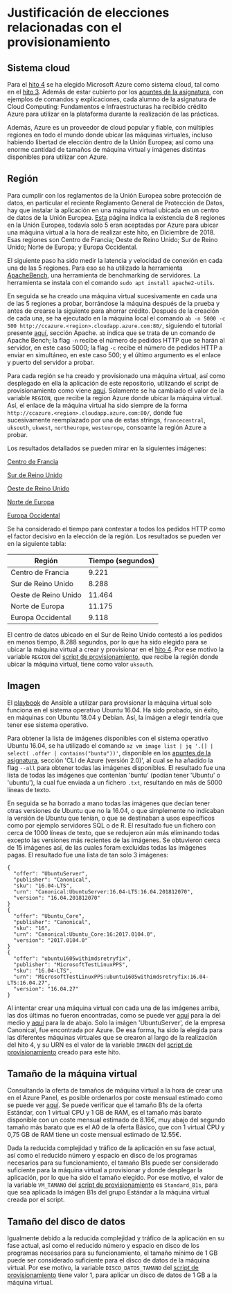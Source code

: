 # Justificación de elecciones relacionadas con el provisionamiento

## Sistema cloud

Para el [hito 4](https://github.com/migueldgoncalves/CCproj_1819/milestone/4) se ha elegido Microsoft Azure como sistema cloud, tal como en el [hito 3](https://github.com/migueldgoncalves/CCproj_1819/milestone/3). Además de estar cubierto por los [apuntes de la asignatura](http://jj.github.io/CC/documentos/temas/Automatizando_cloud), con ejemplos de comandos y explicaciones, cada alumno de la asignatura de Cloud Computing: Fundamentos e Infraestructuras ha recibido crédito Azure para utilizar en la plataforma durante la realización de las prácticas.

Además, Azure es un proveedor de cloud popular y fiable, con múltiples regiones en todo el mundo donde ubicar las máquinas virtuales, incluso habiendo libertad de elección dentro de la Unión Europea; así como una enorme cantidad de tamaños de máquina virtual y imágenes distintas disponibles para utilizar con Azure.

## Región

Para cumplir con los reglamentos de la Unión Europea sobre protección de datos, en particular el reciente Reglamento General de Protección de Datos, hay que instalar la aplicación en una máquina virtual ubicada en un centro de datos de la Unión Europea. [Esta](https://azure.microsoft.com/es-es/global-infrastructure/regions/) página indica la existencia de 8 regiones en la Unión Europea, todavía solo 5 eran aceptadas por Azure para ubicar una máquina virtual a la hora de realizar este hito, en Diciembre de 2018. Esas regiones son Centro de Francia; Oeste de Reino Unido; Sur de Reino Unido; Norte de Europa; y Europa Occidental.

El siguiente paso ha sido medir la latencia y velocidad de conexión en cada una de las 5 regiones. Para eso se ha utilizado la herramienta [ApacheBench](https://httpd.apache.org/docs/2.4/programs/ab.html), una herramienta de benchmarking de servidores. La herramienta se instala con el comando `sudo apt install apache2-utils`.

En seguida se ha creado una máquina virtual sucesivamente en cada una de las 5 regiones a probar, borrándose la máquina después de la prueba y antes de crearse la siguiente para ahorrar crédito. Después de la creación de cada una, se ha ejecutado en la máquina local el comando `ab -n 5000 -c 500 http://ccazure.<region>.cloudapp.azure.com:80/`, siguiendo el tutorial presente [aquí](https://geekflare.com/web-performance-benchmark/), sección Apache. `ab` indica que se trata de un comando de Apache Bench; la flag `-n` recibe el número de pedidos HTTP que se harán al servidor, en este caso 5000; la flag `-c` recibe el número de pedidos HTTP a enviar en simultáneo, en este caso 500; y el último argumento es el enlace y puerto del servidor a probar.

Para cada región se ha creado y provisionado una máquina virtual, así como desplegado en ella la aplicación de este repositorio, utilizando el script de provisionamiento como viene [aquí](https://github.com/migueldgoncalves/CCproj_1819/blob/master/acopio.sh). Solamente se ha cambiado el valor de la variable `REGION`, que recibe la region Azure donde ubicar la máquina virtual. Así, el enlace de la máquina virtual ha sido siempre de la forma `http://ccazure.<region>.cloudapp.azure.com:80/`, donde <region> fue sucesivamente reemplazado por una de estas strings, `francecentral`, `uksouth`, `ukwest`, `northeurope`, `westeurope`, consoante la región Azure a probar.

Los resultados detallados se pueden mirar en la siguientes imágenes:

[Centro de Francia](https://github.com/migueldgoncalves/CCproj_1819/blob/master/docs/Automatizacion/francecentral.png)

[Sur de Reino Unido](https://github.com/migueldgoncalves/CCproj_1819/blob/master/docs/Automatizacion/uksouth.png)

[Oeste de Reino Unido](https://github.com/migueldgoncalves/CCproj_1819/blob/master/docs/Automatizacion/ukwest.png)

[Norte de Europa](https://github.com/migueldgoncalves/CCproj_1819/blob/master/docs/Automatizacion/northeurope.png)

[Europa Occidental](https://github.com/migueldgoncalves/CCproj_1819/blob/master/docs/Automatizacion/westeurope.png)

Se ha considerado el tiempo para contestar a todos los pedidos HTTP como el factor decisivo en la elección de la región. Los resultados se pueden ver en la siguiente tabla:

| Región              | Tiempo (segundos) |
| ------------------- | ----------------- |
| Centro de Francia   | 9.221             |
| Sur de Reino Unido  | 8.288             |
| Oeste de Reino Unido| 11.464            |
| Norte de Europa     | 11.175            |
| Europa Occidental   | 9.118             |

El centro de datos ubicado en el Sur de Reino Unido contestó a los pedidos en menos tiempo, 8.288 segundos, por lo que ha sido elegido para se ubicar la máquina virtual a crear y provisionar en el [hito 4](https://github.com/migueldgoncalves/CCproj_1819/milestone/4). Por ese motivo la variable `REGION` del [script de provisionamiento](https://github.com/migueldgoncalves/CCproj_1819/blob/master/acopio.sh), que recibe la región donde ubicar la máquina virtual, tiene como valor `uksouth`.

## Imagen

El [playbook](https://github.com/migueldgoncalves/CCproj_1819/blob/master/provision/playbook.yml) de Ansible a utilizar para provisionar la máquina virtual solo funciona en el sistema operativo Ubuntu 16.04. Ha sido probado, sin éxito, en máquinas con Ubuntu 18.04 y Debian. Así, la imágen a elegir tendría que tener ese sistema operativo.

Para obtener la lista de imágenes disponibles con el sistema operativo Ubuntu 16.04, se ha utilizado el comando `az vm image list | jq '.[] | select( .offer | contains("buntu"))'`, disponible en los [apuntes de la asignatura](http://jj.github.io/CC/documentos/temas/Automatizando_cloud), sección 'CLI de Azure (versión 2.0)', al cual se ha añadido la flag `--all` para obtener todas las imágenes disponibles. El resultado fue una lista de todas las imágenes que contenían 'buntu' (podían tener 'Ubuntu' o 'ubuntu'), la cual fue enviada a un fichero `.txt`, resultando en más de 5000 líneas de texto.

En seguida se ha borrado a mano todas las imágenes que decían tener otras versiones de Ubuntu que no la 16.04, o que simplemente no indicaban la versión de Ubuntu que tenían, o que se destinaban a usos específicos como por ejemplo servidores SQL o de R. El resultado fue un fichero con cerca de 1000 líneas de texto, que se redujeron aún más eliminando todas excepto las versiones más recientes de las imágenes. Se obtuvieron cerca de 15 imágenes así, de las cuales foram excluídas todas las imágenes pagas. El resultado fue una lista de tan solo 3 imágenes:

```
{
  "offer": "UbuntuServer",
  "publisher": "Canonical",
  "sku": "16.04-LTS",
  "urn": "Canonical:UbuntuServer:16.04-LTS:16.04.201812070",
  "version": "16.04.201812070"
}
{
  "offer": "Ubuntu_Core",
  "publisher": "Canonical",
  "sku": "16",
  "urn": "Canonical:Ubuntu_Core:16:2017.0104.0",
  "version": "2017.0104.0"
}
{
  "offer": "ubuntu1605withimdsretryfix",
  "publisher": "MicrosoftTestLinuxPPS",
  "sku": "16.04-LTS",
  "urn": "MicrosoftTestLinuxPPS:ubuntu1605withimdsretryfix:16.04-LTS:16.04.27",
  "version": "16.04.27"
}
```

Al intentar crear una máquina virtual con cada una de las imágenes arriba, las dos últimas no fueron encontradas, como se puede ver [aquí](https://github.com/migueldgoncalves/CCproj_1819/blob/master/docs/Automatizacion/Imagen_2.png) para la del medio y [aquí](https://github.com/migueldgoncalves/CCproj_1819/blob/master/docs/Automatizacion/Imagen_3.png) para la de abajo. Solo la imágen 'UbuntuServer', de la empresa Canonical, fue encontrada por Azure. De esa forma, ha sido la elegida para las diferentes máquinas virtuales que se crearon al largo de la realización del hito 4, y su URN es el valor de la variable `IMAGEN` del [script de provisionamiento](https://github.com/migueldgoncalves/CCproj_1819/blob/master/acopio.sh) creado para este hito.

## Tamaño de la máquina virtual

Consultando la oferta de tamaños de máquina virtual a la hora de crear una en el Azure Panel, es posible ordenarlos por coste mensual estimado como se puede ver [aquí](https://github.com/migueldgoncalves/CCproj_1819/blob/master/docs/Automatizacion/precios.png). Se puede verificar que el tamaño B1s de la oferta Estándar, con 1 virtual CPU y 1 GB de RAM, es el tamaño más barato disponible con un coste mensual estimado de 8.16€, muy abajo del segundo tamaño más barato que es el A0 de la oferta Básico, que con 1 virtual CPU y 0,75 GB de RAM tiene un coste mensual estimado de 12.55€.

Dada la reducida complejidad y tráfico de la aplicación en su fase actual, así como el reducido número y espacio en disco de los programas necesarios para su funcionamiento, el tamaño B1s puede ser considerado suficiente para la máquina virtual a provisionar y donde desplegar la aplicación, por lo que ha sido el tamaño elegido. Por ese motivo, el valor de la variable `VM_TAMANO` del [script de provisionamiento](https://github.com/migueldgoncalves/CCproj_1819/blob/master/acopio.sh) es `Standard_B1s`, para que sea aplicada la imágen B1s del grupo Estándar a la máquina virtual creada por el script.

## Tamaño del disco de datos

Igualmente debido a la reducida complejidad y tráfico de la aplicación en su fase actual, así como el reducido número y espacio en disco de los programas necesarios para su funcionamiento, el tamaño mínimo de 1 GB puede ser considerado suficiente para el disco de datos de la máquina virtual. Por ese motivo, la variable `DISCO_DATOS_TAMANO` del [script de provisionamiento](https://github.com/migueldgoncalves/CCproj_1819/blob/master/acopio.sh) tiene valor 1, para aplicar un disco de datos de 1 GB a la máquina virtual.
